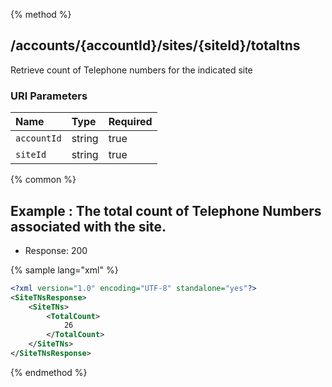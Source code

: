 {% method %}
## /accounts/{accountId}/sites/{siteId}/totaltns

Retrieve count of Telephone numbers for the indicated site


### URI Parameters
| Name | Type | Required |
|:-----|:-----|:---------|
| `accountId` | string | true |
| `siteId` | string | true |






{% common %}


## Example : The total count of Telephone Numbers associated with the site.

* Response: 200

{% sample lang="xml" %}

```xml
<?xml version="1.0" encoding="UTF-8" standalone="yes"?>
<SiteTNsResponse>
    <SiteTNs>
        <TotalCount>
            26
        </TotalCount>
    </SiteTNs>
</SiteTNsResponse>
```


{% endmethod %}